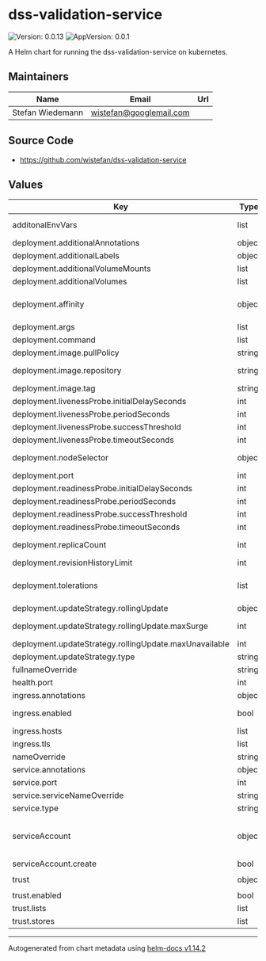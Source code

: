 # dss-validation-service

![Version: 0.0.13](https://img.shields.io/badge/Version-0.0.13-informational?style=flat-square) ![AppVersion: 0.0.1](https://img.shields.io/badge/AppVersion-0.0.1-informational?style=flat-square)

A Helm chart for running the dss-validation-service on kubernetes.

## Maintainers

| Name | Email | Url |
| ---- | ------ | --- |
| Stefan Wiedemann | <wistefan@googlemail.com> |  |

## Source Code

* <https://github.com/wistefan/dss-validation-service>

## Values

| Key | Type | Default | Description |
|-----|------|---------|-------------|
| additonalEnvVars | list | `[]` | a list of additional env vars to be set, check the dss docu for all available options |
| deployment.additionalAnnotations | object | `{}` | additional annotations for the deployment, if required |
| deployment.additionalLabels | object | `{}` | additional labels for the deployment, if required |
| deployment.additionalVolumeMounts | list | `[]` | additional volume mounts |
| deployment.additionalVolumes | list | `[]` | additional volumes to be added for the containers |
| deployment.affinity | object | `{}` | affinity template ref: https://kubernetes.io/docs/concepts/configuration/assign-pod-node/#affinity-and-anti-affinity |
| deployment.args | list | `[]` | arguments to be set for the container |
| deployment.command | list | `[]` | command to be used for starting the container |
| deployment.image.pullPolicy | string | `"IfNotPresent"` | specification of the image pull policy |
| deployment.image.repository | string | `"quay.io/wi_stefan/dss-validation-service"` | dss image name ref: https://quay.io/wi_stefan/dss-validation-service |
| deployment.image.tag | string | `"0.0.1"` | tag of the image to be used |
| deployment.livenessProbe.initialDelaySeconds | int | `30` |  |
| deployment.livenessProbe.periodSeconds | int | `10` |  |
| deployment.livenessProbe.successThreshold | int | `1` |  |
| deployment.livenessProbe.timeoutSeconds | int | `30` |  |
| deployment.nodeSelector | object | `{}` | selector template ref: https://kubernetes.io/docs/user-guide/node-selection/ |
| deployment.port | int | `8080` | port that the dss container uses |
| deployment.readinessProbe.initialDelaySeconds | int | `31` |  |
| deployment.readinessProbe.periodSeconds | int | `10` |  |
| deployment.readinessProbe.successThreshold | int | `1` |  |
| deployment.readinessProbe.timeoutSeconds | int | `30` |  |
| deployment.replicaCount | int | `1` | initial number of target replications, can be different if autoscaling is enabled |
| deployment.revisionHistoryLimit | int | `3` | number of old replicas to be retained |
| deployment.tolerations | list | `[]` | tolerations template ref: ref: https://kubernetes.io/docs/concepts/configuration/taint-and-toleration/ |
| deployment.updateStrategy.rollingUpdate | object | `{"maxSurge":1,"maxUnavailable":0}` | new pods will be added gradually |
| deployment.updateStrategy.rollingUpdate.maxSurge | int | `1` | number of pods that can be created above the desired amount while updating |
| deployment.updateStrategy.rollingUpdate.maxUnavailable | int | `0` | number of pods that can be unavailable while updating |
| deployment.updateStrategy.type | string | `"RollingUpdate"` | type of the update |
| fullnameOverride | string | `""` | option to override the fullname config in the _helpers.tpl |
| health.port | int | `9090` | port to be used for health and prometheus |
| ingress.annotations | object | `{}` | annotations to be added to the ingress |
| ingress.enabled | bool | `false` | should there be an ingress to connect dss with the public internet |
| ingress.hosts | list | `[]` | all hosts to be provided |
| ingress.tls | list | `[]` | configure the ingress' tls |
| nameOverride | string | `""` | option to override the name config in the _helpers.tpl |
| service.annotations | object | `{}` | additional annotations, if required |
| service.port | int | `8080` | port to be used by the service |
| service.serviceNameOverride | string | `""` | define the name of the service and avoid generating one |
| service.type | string | `"ClusterIP"` | service type |
| serviceAccount | object | `{"create":false}` | if a dss specific service account should be used, it can be configured here ref: https://kubernetes.io/docs/tasks/configure-pod-container/configure-service-account/ |
| serviceAccount.create | bool | `false` | specifies if the account should be created |
| trust | object | `{"enabled":true,"lists":[],"stores":[]}` | configuration for the trust sources |
| trust.enabled | bool | `true` | should the trust configmap be enabled? |
| trust.lists | list | `[]` | configuration for qualified trust providers as trust source |
| trust.stores | list | `[]` | configuration for keystores to be loaded as trust source |

----------------------------------------------
Autogenerated from chart metadata using [helm-docs v1.14.2](https://github.com/norwoodj/helm-docs/releases/v1.14.2)
